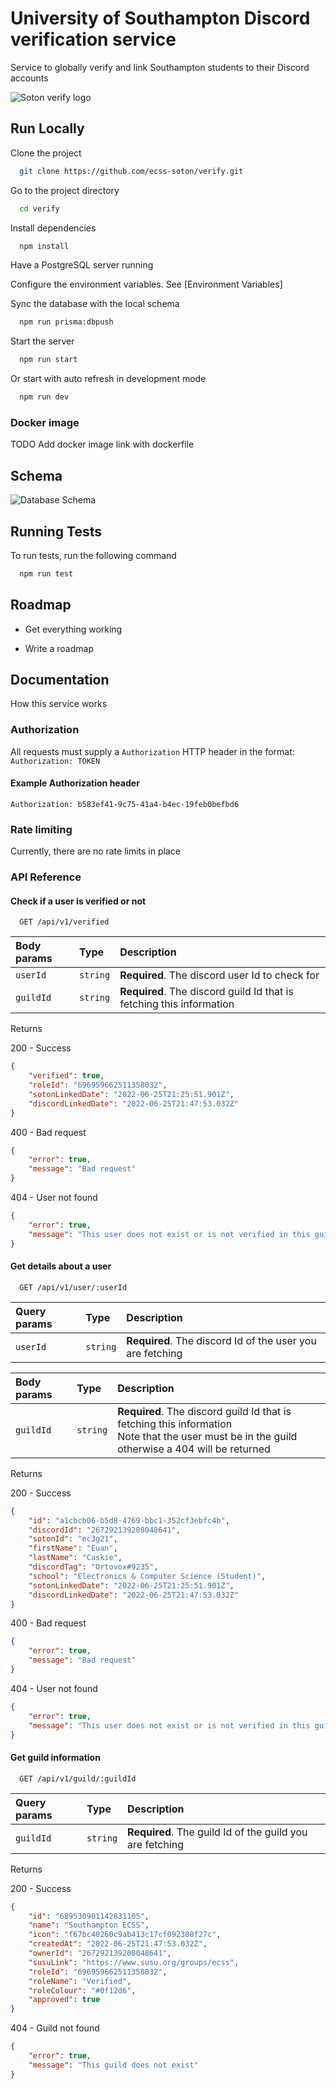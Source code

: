 # University of Southampton Discord verification service
Service to globally verify and link Southampton students to their Discord accounts

![Soton verify logo](assets/soton-verify.png "Test")

## Run Locally

Clone the project

```bash
  git clone https://github.com/ecss-soton/verify.git
```

Go to the project directory

```bash
  cd verify
```

Install dependencies

```bash
  npm install
```

Have a PostgreSQL server running

Configure the environment variables. See [Environment Variables]

Sync the database with the local schema

```bash
  npm run prisma:dbpush
```

Start the server

```bash
  npm run start
```

Or start with auto refresh in development mode

```bash
  npm run dev
```

### Docker image

TODO Add docker image link with dockerfile

## Schema

![Database Schema](assets/schema.png)

## Running Tests

To run tests, run the following command

```bash
  npm run test
```

## Roadmap

- Get everything working

- Write a roadmap

## Documentation

How this service works

### Authorization

All requests must supply a `Authorization` HTTP header in the format: `Authorization: TOKEN`

#### Example Authorization header

```
Authorization: b583ef41-9c75-41a4-b4ec-19feb0befbd6
```

### Rate limiting

Currently, there are no rate limits in place

### API Reference

#### Check if a user is verified or not

```http
  GET /api/v1/verified
```

| Body params | Type     | Description                                                          |
|:------------|:---------|:---------------------------------------------------------------------|
| `userId`    | `string` | **Required**. The discord user Id to check for                       |
| `guildId`   | `string` | **Required**. The discord guild Id that is fetching this information |

Returns

200 - Success
```json
{
    "verified": true,
    "roleId": "696959662511358032",
    "sotonLinkedDate": "2022-06-25T21:25:51.901Z",
    "discordLinkedDate": "2022-06-25T21:47:53.032Z"
}
```

400 - Bad request
```json
{
    "error": true,
    "message": "Bad request"
}
```

404 - User not found
```json
{
    "error": true,
    "message": "This user does not exist or is not verified in this guild"
}
```

#### Get details about a user

```http
  GET /api/v1/user/:userId
```

| Query params    | Type     | Description                                                                                                                                         |
|:----------------|:---------|:----------------------------------------------------------------------------------------------------------------------------------------------------|
| `userId`        | `string` | **Required**. The discord Id of the user you are fetching                                                                                           |

| Body params     | Type     | Description                                                                                                                                         |
|:----------------|:---------|:----------------------------------------------------------------------------------------------------------------------------------------------------|
| `guildId`       | `string` | **Required**. The discord guild Id that is fetching this information <br/> Note that the user must be in the guild otherwise a 404 will be returned |

Returns

200 - Success
```json
{
    "id": "a1cbcb06-b5d8-4769-bbc1-352cf3ebfc4b",
    "discordId": "267292139208048641",
    "sotonId": "ec3g21",
    "firstName": "Euan",
    "lastName": "Caskie",
    "discordTag": "Ortovox#9235",
    "school": "Electronics & Computer Science (Student)",
    "sotonLinkedDate": "2022-06-25T21:25:51.901Z",
    "discordLinkedDate": "2022-06-25T21:47:53.032Z"
}
```

400 - Bad request
```json
{
    "error": true,
    "message": "Bad request"
}
```

404 - User not found
```json
{
    "error": true,
    "message": "This user does not exist or is not verified in this guild"
}
```

#### Get guild information

```http
  GET /api/v1/guild/:guildId
```

| Query params | Type     | Description                                              |
|:-------------|:---------|:---------------------------------------------------------|
| `guildId`    | `string` | **Required**. The guild Id of the guild you are fetching |

Returns

200 - Success
```json
{
    "id": "689530901142831105",
    "name": "Southampton ECSS",
    "icon": "f67bc40260c9ab413c17cf092308f27c",
    "createdAt": "2022-06-25T21:47:53.032Z",
    "ownerId": "267292139208048641",
    "susuLink": "https://www.susu.org/groups/ecss",
    "roleId": "696959662511358032",
    "roleName": "Verified",
    "roleColour": "#0f12d6",
    "approved": true
}
```

404 - Guild not found
```json
{
    "error": true,
    "message": "This guild does not exist"
}
```